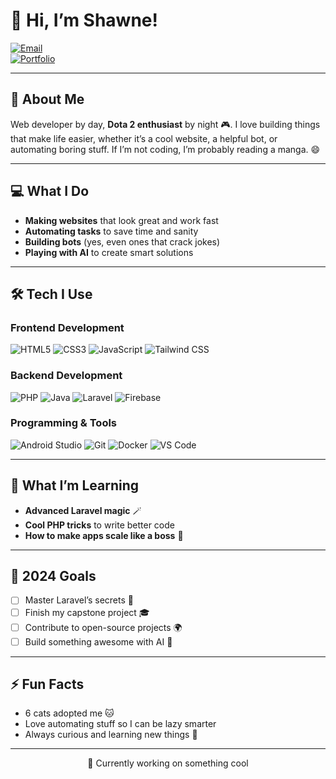# 👋 Hi, I’m Shawne!  

[![Email](https://img.shields.io/badge/Email-shawnehgn10%40gmail.com-blue?style=flat-square&logo=gmail)](mailto:shawnehgn10@gmail.com)  
[![Portfolio](https://img.shields.io/badge/Portfolio-000000?style=flat-square&logo=githubpages&logoColor=white)](https://yourportfolio.com)  

---

## 🚀 About Me  
Web developer by day, **Dota 2 enthusiast** by night 🎮. I love building things that make life easier, whether it’s a cool website, a helpful bot, or automating boring stuff. If I’m not coding, I’m probably reading a manga. 😄

---

## 💻 What I Do
- **Making websites** that look great and work fast  
- **Automating tasks** to save time and sanity  
- **Building bots** (yes, even ones that crack jokes)  
- **Playing with AI** to create smart solutions  

---

## 🛠️ Tech I Use  

### **Frontend Development**  
<p>
  <img src="https://img.shields.io/badge/HTML5-E34F26?style=flat-square&logo=html5&logoColor=white" alt="HTML5" />
  <img src="https://img.shields.io/badge/CSS3-1572B6?style=flat-square&logo=css3&logoColor=white" alt="CSS3" />
  <img src="https://img.shields.io/badge/JavaScript-F7DF1E?style=flat-square&logo=javascript&logoColor=black" alt="JavaScript" />
  <img src="https://img.shields.io/badge/Tailwind_CSS-38B2AC?style=flat-square&logo=tailwind-css&logoColor=white" alt="Tailwind CSS" />
</p>

### **Backend Development**  
<p>
  <img src="https://img.shields.io/badge/PHP-777BB4?style=flat-square&logo=php&logoColor=white" alt="PHP" />
  <img src="https://img.shields.io/badge/Java-007396?style=flat-square&logo=java&logoColor=white" alt="Java" />
  <img src="https://img.shields.io/badge/Laravel-FF2D20?style=flat-square&logo=laravel&logoColor=white" alt="Laravel" />
  <img src="https://img.shields.io/badge/Firebase-039BE5?style=flat-square&logo=firebase&logoColor=white" alt="Firebase" />
</p>

### **Programming & Tools**  
<p>
  <img src="https://img.shields.io/badge/Android_Studio-3DDC84?style=flat-square&logo=android-studio&logoColor=white" alt="Android Studio" />
  <img src="https://img.shields.io/badge/Git-F05032?style=flat-square&logo=git&logoColor=white" alt="Git" />
  <img src="https://img.shields.io/badge/Docker-2CA5E0?style=flat-square&logo=docker&logoColor=white" alt="Docker" />
  <img src="https://img.shields.io/badge/Visual_Studio_Code-0078D4?style=flat-square&logo=visual-studio-code&logoColor=white" alt="VS Code" />
</p>

---

## 🌱 What I’m Learning  
- **Advanced Laravel magic** 🪄  
- **Cool PHP tricks** to write better code  
- **How to make apps scale like a boss** 💪  

---

## 🎯 2024 Goals  
- [ ] Master Laravel’s secrets 🔐  
- [ ] Finish my capstone project 🎓  
- [ ] Contribute to open-source projects 🌍  
- [ ] Build something awesome with AI 🤖  

---

## ⚡ Fun Facts
- 6 cats adopted me 🐱
- Love automating stuff so I can be lazy smarter  
- Always curious and learning new things 🚀  

---

<p align="center">
🔭 Currently working on something cool
</p>
